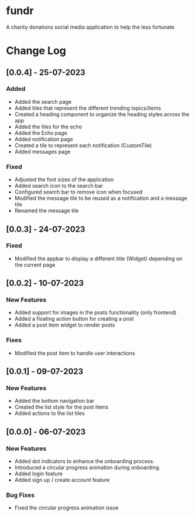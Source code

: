 # fundr

A charity donations social media application to help the less fortunate

# Change Log

## [0.0.4] - 25-07-2023

### Added

- Added the search page
- Added tiles that represent the different trending topics/items
- Created a heading component to organize the heading styles across the app
- Added the tiles for the echo
- Added the Echo page
- Added notification page
- Created a tile to represent each notification (CustomTile)
- Added messages page

### Fixed

- Adjusted the font sizes of the application
- Added search icon to the search bar
- Configured search bar to remove icon when focused
- Modified the message tile to be reused as a notification and a message tile
- Renamed the message tile

## [0.0.3] - 24-07-2023

### Fixed

- Modified the appbar to display a different title (Widget) depending on the current page

## [0.0.2] - 10-07-2023

### New Features

- Added support for images in the posts functionality (only frontend)
- Added a floating action button for creating a post
- Added a post item widget to render posts

### Fixes

- Modified the post item to handle user interactions

## [0.0.1] - 09-07-2023

### New Features

- Added the bottom navigation bar
- Created the list style for the post items
- Added actions to the list tiles

## [0.0.0] - 06-07-2023

### New Features

- Added dot indicators to enhance the onboarding process.
- Introduced a circular progress animation during onboarding.
- Added login feature
- Added sign up / create account feature

### Bug Fixes

- Fixed the circular progress animation issue
